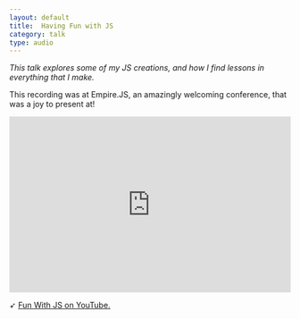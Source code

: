 ```yaml
---
layout: default
title:  Having Fun with JS
category: talk
type: audio
---
```


*This talk explores some of my JS creations, and how I find lessons in everything that I make.*

This recording was at Empire.JS, an amazingly welcoming conference, that was a joy to present at!

<iframe width="100%" height="315" src="https://www.youtube.com/embed/GYPhCw0tAVM" frameborder="0" allowfullscreen></iframe>

➶ [Fun With JS on YouTube.](https://www.youtube.com/watch?v=GYPhCw0tAVM)


